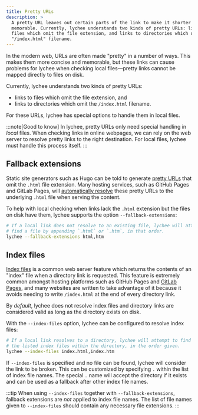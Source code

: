 ```yaml
---
title: Pretty URLs
description: >
  A pretty URL leaves out certain parts of the link to make it shorter and more
  memorable. Currently, lychee understands two kinds of pretty URLs: links to
  files which omit the file extension, and links to directories which omit the
  "/index.html" filename.
---
```


In the modern web, URLs are often made "pretty" in a number of ways. This makes
them more concise and memorable, but these links can cause problems for lychee
when checking local files&mdash;pretty links cannot be mapped directly to files
on disk.

Currently, lychee understands two kinds of pretty URLs:

- links to files which omit the file extension, and
- links to directories which omit the `/index.html` filename.

For these URLs, lychee has special options to handle them in local files.

:::note[Good to know]
In lychee, pretty URLs only need special handling in _local_ files. When
checking links in online webpages, we can rely on the web server to resolve
pretty links to the right destination. For local files, lychee must
handle this process itself.
:::

## Fallback extensions

Static site generators such as Hugo can be told to generate [pretty
URLs](https://gohugo.io/configuration/ugly-urls/) that omit the `.html` file
extension. Many hosting services, such as GitHub Pages and GitLab Pages, will
[automatically resolve][gitlab] these pretty URLs to the underlying `.html` file
when serving the content.

[gitlab]: https://docs.gitlab.com/user/project/pages/introduction/#resolving-ambiguous-urls

To help with local checking when links lack the `.html` extension but the files
on disk have them, lychee supports the option `--fallback-extensions`:

```bash
# If a local link does not resolve to an existing file, lychee will attempt to
# find a file by appending `.html` or `.htm`, in that order.
lychee --fallback-extensions html,htm
```

## Index files

[Index files](https://en.wikipedia.org/wiki/Web_server_directory_index) is a
common web server feature which returns the contents of an "index" file when a
directory link is requested. This feature is extremely common amongst hosting
platforms such as GitHub Pages and [GitLab Pages][gitlab], and many websites
are written to take advantage of it because it avoids needing to write
`/index.html` at the end of every directory link.

By _default_, lychee does not resolve index files and directory links are considered
valid as long as the directory exists on disk.

With the `--index-files` option, lychee can be configured to resolve index files:

```bash
# If a local link resolves to a directory, lychee will attempt to find one of
# the listed index files within the directory, in the order given.
lychee --index-files index.html,index.htm
```

If `--index-files` is specified and no file can be found, lychee will consider
the link to be broken. This can be customized by specifying `.` within the list
of index file names. The special `.` name will accept the directory if it exists and
can be used as a fallback after other index file names.

:::tip
When using `--index-files` together with `--fallback-extensions`, fallback
extensions are _not_ applied to index file names. The list of file names given
to `--index-files` should contain any necessary file extensions.
:::
